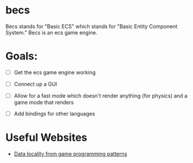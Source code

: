 # becs

Becs stands for "Basic ECS" which stands for "Basic Entity Component System." Becs is an ecs game engine.

# Goals:
- [ ] Get the ecs game engine working
- [ ] Connect up a GUI
- [ ] Allow for a fast mode which doesn't render anything (for physics) and a game mode that renders
- [ ] Add bindings for other languages


# Useful Websites
- [Data locality from game programming patterns](https://gameprogrammingpatterns.com/data-locality.html)
